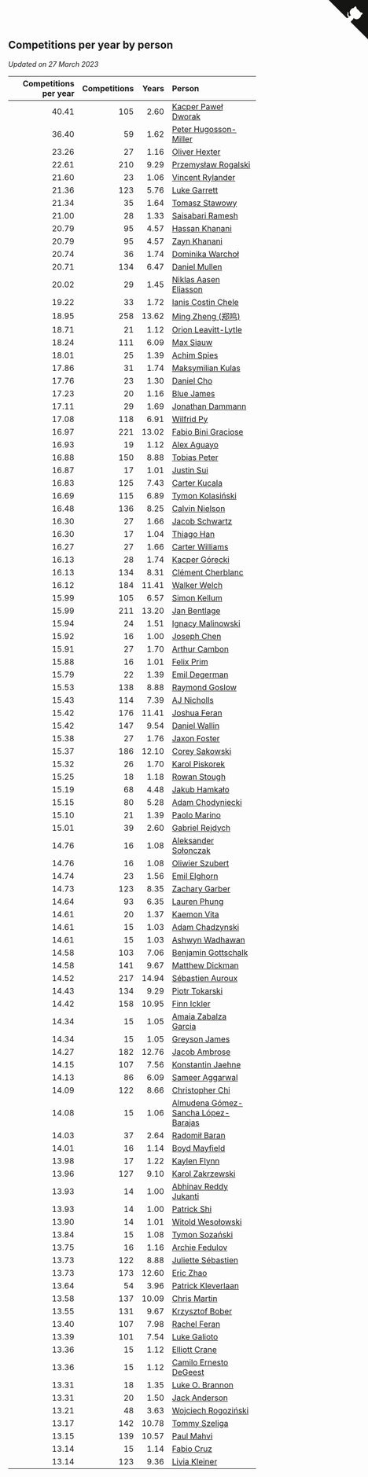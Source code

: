 ## Competitions per year by person

*Updated on 27 March 2023*

| Competitions per year | Competitions | Years | Person |
| ---: | ---: | ---: | :--- |
| 40.41 | 105 | 2.60 | [Kacper Paweł Dworak](https://www.worldcubeassociation.org/persons/2020DWOR01) |
| 36.40 | 59 | 1.62 | [Peter Hugosson-Miller](https://www.worldcubeassociation.org/persons/2021HUGO01) |
| 23.26 | 27 | 1.16 | [Oliver Hexter](https://www.worldcubeassociation.org/persons/2022HEXT01) |
| 22.61 | 210 | 9.29 | [Przemysław Rogalski](https://www.worldcubeassociation.org/persons/2013ROGA02) |
| 21.60 | 23 | 1.06 | [Vincent Rylander](https://www.worldcubeassociation.org/persons/2022RYLA01) |
| 21.36 | 123 | 5.76 | [Luke Garrett](https://www.worldcubeassociation.org/persons/2017GARR05) |
| 21.34 | 35 | 1.64 | [Tomasz Stawowy](https://www.worldcubeassociation.org/persons/2021STAW01) |
| 21.00 | 28 | 1.33 | [Saisabari Ramesh](https://www.worldcubeassociation.org/persons/2021RAME01) |
| 20.79 | 95 | 4.57 | [Hassan Khanani](https://www.worldcubeassociation.org/persons/2018KHAN26) |
| 20.79 | 95 | 4.57 | [Zayn Khanani](https://www.worldcubeassociation.org/persons/2018KHAN28) |
| 20.74 | 36 | 1.74 | [Dominika Warchoł](https://www.worldcubeassociation.org/persons/2021WARC01) |
| 20.71 | 134 | 6.47 | [Daniel Mullen](https://www.worldcubeassociation.org/persons/2016MULL04) |
| 20.02 | 29 | 1.45 | [Niklas Aasen Eliasson](https://www.worldcubeassociation.org/persons/2021ELIA01) |
| 19.22 | 33 | 1.72 | [Ianis Costin Chele](https://www.worldcubeassociation.org/persons/2021CHEL01) |
| 18.95 | 258 | 13.62 | [Ming Zheng (郑鸣)](https://www.worldcubeassociation.org/persons/2009ZHEN11) |
| 18.71 | 21 | 1.12 | [Orion Leavitt-Lytle](https://www.worldcubeassociation.org/persons/2022LEAV01) |
| 18.24 | 111 | 6.09 | [Max Siauw](https://www.worldcubeassociation.org/persons/2017SIAU02) |
| 18.01 | 25 | 1.39 | [Achim Spies](https://www.worldcubeassociation.org/persons/2021SPIE01) |
| 17.86 | 31 | 1.74 | [Maksymilian Kulas](https://www.worldcubeassociation.org/persons/2021KULA02) |
| 17.76 | 23 | 1.30 | [Daniel Cho](https://www.worldcubeassociation.org/persons/2021CHOD01) |
| 17.23 | 20 | 1.16 | [Blue James](https://www.worldcubeassociation.org/persons/2022JAME01) |
| 17.11 | 29 | 1.69 | [Jonathan Dammann](https://www.worldcubeassociation.org/persons/2021DAMM01) |
| 17.08 | 118 | 6.91 | [Wilfrid Py](https://www.worldcubeassociation.org/persons/2016PYWI01) |
| 16.97 | 221 | 13.02 | [Fabio Bini Graciose](https://www.worldcubeassociation.org/persons/2010GRAC02) |
| 16.93 | 19 | 1.12 | [Alex Aguayo](https://www.worldcubeassociation.org/persons/2022AGUA01) |
| 16.88 | 150 | 8.88 | [Tobias Peter](https://www.worldcubeassociation.org/persons/2014PETE03) |
| 16.87 | 17 | 1.01 | [Justin Sui](https://www.worldcubeassociation.org/persons/2022SUIJ01) |
| 16.83 | 125 | 7.43 | [Carter Kucala](https://www.worldcubeassociation.org/persons/2015KUCA01) |
| 16.69 | 115 | 6.89 | [Tymon Kolasiński](https://www.worldcubeassociation.org/persons/2016KOLA02) |
| 16.48 | 136 | 8.25 | [Calvin Nielson](https://www.worldcubeassociation.org/persons/2014NIEL03) |
| 16.30 | 27 | 1.66 | [Jacob Schwartz](https://www.worldcubeassociation.org/persons/2021SCHW01) |
| 16.30 | 17 | 1.04 | [Thiago Han](https://www.worldcubeassociation.org/persons/2022HANT01) |
| 16.27 | 27 | 1.66 | [Carter Williams](https://www.worldcubeassociation.org/persons/2021WILL06) |
| 16.13 | 28 | 1.74 | [Kacper Górecki](https://www.worldcubeassociation.org/persons/2021GORE01) |
| 16.13 | 134 | 8.31 | [Clément Cherblanc](https://www.worldcubeassociation.org/persons/2014CHER05) |
| 16.12 | 184 | 11.41 | [Walker Welch](https://www.worldcubeassociation.org/persons/2011WELC01) |
| 15.99 | 105 | 6.57 | [Simon Kellum](https://www.worldcubeassociation.org/persons/2016KELL12) |
| 15.99 | 211 | 13.20 | [Jan Bentlage](https://www.worldcubeassociation.org/persons/2010BENT01) |
| 15.94 | 24 | 1.51 | [Ignacy Malinowski](https://www.worldcubeassociation.org/persons/2021MALI02) |
| 15.92 | 16 | 1.00 | [Joseph Chen](https://www.worldcubeassociation.org/persons/2022CHEN16) |
| 15.91 | 27 | 1.70 | [Arthur Cambon](https://www.worldcubeassociation.org/persons/2021CAMB01) |
| 15.88 | 16 | 1.01 | [Felix Prim](https://www.worldcubeassociation.org/persons/2022PRIM01) |
| 15.79 | 22 | 1.39 | [Emil Degerman](https://www.worldcubeassociation.org/persons/2021DEGE01) |
| 15.53 | 138 | 8.88 | [Raymond Goslow](https://www.worldcubeassociation.org/persons/2014GOSL01) |
| 15.43 | 114 | 7.39 | [AJ Nicholls](https://www.worldcubeassociation.org/persons/2015NICH04) |
| 15.42 | 176 | 11.41 | [Joshua Feran](https://www.worldcubeassociation.org/persons/2011FERA01) |
| 15.42 | 147 | 9.54 | [Daniel Wallin](https://www.worldcubeassociation.org/persons/2013WALL03) |
| 15.38 | 27 | 1.76 | [Jaxon Foster](https://www.worldcubeassociation.org/persons/2021FOST01) |
| 15.37 | 186 | 12.10 | [Corey Sakowski](https://www.worldcubeassociation.org/persons/2011SAKO01) |
| 15.32 | 26 | 1.70 | [Karol Piskorek](https://www.worldcubeassociation.org/persons/2021PISK01) |
| 15.25 | 18 | 1.18 | [Rowan Stough](https://www.worldcubeassociation.org/persons/2022STOU01) |
| 15.19 | 68 | 4.48 | [Jakub Hamkało](https://www.worldcubeassociation.org/persons/2018HAMK01) |
| 15.15 | 80 | 5.28 | [Adam Chodyniecki](https://www.worldcubeassociation.org/persons/2017CHOD02) |
| 15.10 | 21 | 1.39 | [Paolo Marino](https://www.worldcubeassociation.org/persons/2021MARI04) |
| 15.01 | 39 | 2.60 | [Gabriel Rejdych](https://www.worldcubeassociation.org/persons/2020REJD01) |
| 14.76 | 16 | 1.08 | [Aleksander Sołonczak](https://www.worldcubeassociation.org/persons/2022SOLO01) |
| 14.76 | 16 | 1.08 | [Oliwier Szubert](https://www.worldcubeassociation.org/persons/2022SZUB01) |
| 14.74 | 23 | 1.56 | [Emil Elghorn](https://www.worldcubeassociation.org/persons/2021ELGH01) |
| 14.73 | 123 | 8.35 | [Zachary Garber](https://www.worldcubeassociation.org/persons/2014GARB01) |
| 14.64 | 93 | 6.35 | [Lauren Phung](https://www.worldcubeassociation.org/persons/2016PHUN02) |
| 14.61 | 20 | 1.37 | [Kaemon Vita](https://www.worldcubeassociation.org/persons/2021VITA01) |
| 14.61 | 15 | 1.03 | [Adam Chadzynski](https://www.worldcubeassociation.org/persons/2022CHAD02) |
| 14.61 | 15 | 1.03 | [Ashwyn Wadhawan](https://www.worldcubeassociation.org/persons/2022WADH02) |
| 14.58 | 103 | 7.06 | [Benjamin Gottschalk](https://www.worldcubeassociation.org/persons/2016GOTT01) |
| 14.58 | 141 | 9.67 | [Matthew Dickman](https://www.worldcubeassociation.org/persons/2013DICK01) |
| 14.52 | 217 | 14.94 | [Sébastien Auroux](https://www.worldcubeassociation.org/persons/2008AURO01) |
| 14.43 | 134 | 9.29 | [Piotr Tokarski](https://www.worldcubeassociation.org/persons/2013TOKA01) |
| 14.42 | 158 | 10.95 | [Finn Ickler](https://www.worldcubeassociation.org/persons/2012ICKL01) |
| 14.34 | 15 | 1.05 | [Amaia Zabalza Garcia](https://www.worldcubeassociation.org/persons/2022GARC03) |
| 14.34 | 15 | 1.05 | [Greyson James](https://www.worldcubeassociation.org/persons/2022JAME02) |
| 14.27 | 182 | 12.76 | [Jacob Ambrose](https://www.worldcubeassociation.org/persons/2010AMBR01) |
| 14.15 | 107 | 7.56 | [Konstantin Jaehne](https://www.worldcubeassociation.org/persons/2015JAEH01) |
| 14.13 | 86 | 6.09 | [Sameer Aggarwal](https://www.worldcubeassociation.org/persons/2017AGGA01) |
| 14.09 | 122 | 8.66 | [Christopher Chi](https://www.worldcubeassociation.org/persons/2014CHIC01) |
| 14.08 | 15 | 1.06 | [Almudena Gómez-Sancha López-Barajas](https://www.worldcubeassociation.org/persons/2022GOME03) |
| 14.03 | 37 | 2.64 | [Radomił Baran](https://www.worldcubeassociation.org/persons/2020BARA02) |
| 14.01 | 16 | 1.14 | [Boyd Mayfield](https://www.worldcubeassociation.org/persons/2022MAYF01) |
| 13.98 | 17 | 1.22 | [Kaylen Flynn](https://www.worldcubeassociation.org/persons/2022FLYN01) |
| 13.96 | 127 | 9.10 | [Karol Zakrzewski](https://www.worldcubeassociation.org/persons/2014ZAKR01) |
| 13.93 | 14 | 1.00 | [Abhinav Reddy Jukanti](https://www.worldcubeassociation.org/persons/2022JUKA01) |
| 13.93 | 14 | 1.00 | [Patrick Shi](https://www.worldcubeassociation.org/persons/2022SHIP01) |
| 13.90 | 14 | 1.01 | [Witold Wesołowski](https://www.worldcubeassociation.org/persons/2022WESO01) |
| 13.84 | 15 | 1.08 | [Tymon Sozański](https://www.worldcubeassociation.org/persons/2022SOZA01) |
| 13.75 | 16 | 1.16 | [Archie Fedulov](https://www.worldcubeassociation.org/persons/2022FEDU01) |
| 13.73 | 122 | 8.88 | [Juliette Sébastien](https://www.worldcubeassociation.org/persons/2014SEBA01) |
| 13.73 | 173 | 12.60 | [Eric Zhao](https://www.worldcubeassociation.org/persons/2010ZHAO19) |
| 13.64 | 54 | 3.96 | [Patrick Kleverlaan](https://www.worldcubeassociation.org/persons/2019KLEV01) |
| 13.58 | 137 | 10.09 | [Chris Martin](https://www.worldcubeassociation.org/persons/2013MART03) |
| 13.55 | 131 | 9.67 | [Krzysztof Bober](https://www.worldcubeassociation.org/persons/2013BOBE01) |
| 13.40 | 107 | 7.98 | [Rachel Feran](https://www.worldcubeassociation.org/persons/2015FERA01) |
| 13.39 | 101 | 7.54 | [Luke Galioto](https://www.worldcubeassociation.org/persons/2015GALI02) |
| 13.36 | 15 | 1.12 | [Elliott Crane](https://www.worldcubeassociation.org/persons/2022CRAN01) |
| 13.36 | 15 | 1.12 | [Camilo Ernesto DeGeest](https://www.worldcubeassociation.org/persons/2022DEGE01) |
| 13.31 | 18 | 1.35 | [Luke O. Brannon](https://www.worldcubeassociation.org/persons/2021BRAN02) |
| 13.31 | 20 | 1.50 | [Jack Anderson](https://www.worldcubeassociation.org/persons/2021ANDE05) |
| 13.21 | 48 | 3.63 | [Wojciech Rogoziński](https://www.worldcubeassociation.org/persons/2019ROGO04) |
| 13.17 | 142 | 10.78 | [Tommy Szeliga](https://www.worldcubeassociation.org/persons/2012SZEL01) |
| 13.15 | 139 | 10.57 | [Paul Mahvi](https://www.worldcubeassociation.org/persons/2012MAHV01) |
| 13.14 | 15 | 1.14 | [Fabio Cruz](https://www.worldcubeassociation.org/persons/2022CRUZ01) |
| 13.14 | 123 | 9.36 | [Livia Kleiner](https://www.worldcubeassociation.org/persons/2013KLEI03) |


<a href="https://github.com/JustinTimeCuber/wca_statistics" class="github-corner" aria-label="View source on Github"><svg width="80" height="80" viewBox="0 0 250 250" style="fill:#151513; color:#fff; position: absolute; top: 0; border: 0; right: 0;" aria-hidden="true"><path d="M0,0 L115,115 L130,115 L142,142 L250,250 L250,0 Z"></path><path d="M128.3,109.0 C113.8,99.7 119.0,89.6 119.0,89.6 C122.0,82.7 120.5,78.6 120.5,78.6 C119.2,72.0 123.4,76.3 123.4,76.3 C127.3,80.9 125.5,87.3 125.5,87.3 C122.9,97.6 130.6,101.9 134.4,103.2" fill="currentColor" style="transform-origin: 130px 106px;" class="octo-arm"></path><path d="M115.0,115.0 C114.9,115.1 118.7,116.5 119.8,115.4 L133.7,101.6 C136.9,99.2 139.9,98.4 142.2,98.6 C133.8,88.0 127.5,74.4 143.8,58.0 C148.5,53.4 154.0,51.2 159.7,51.0 C160.3,49.4 163.2,43.6 171.4,40.1 C171.4,40.1 176.1,42.5 178.8,56.2 C183.1,58.6 187.2,61.8 190.9,65.4 C194.5,69.0 197.7,73.2 200.1,77.6 C213.8,80.2 216.3,84.9 216.3,84.9 C212.7,93.1 206.9,96.0 205.4,96.6 C205.1,102.4 203.0,107.8 198.3,112.5 C181.9,128.9 168.3,122.5 157.7,114.1 C157.9,116.9 156.7,120.9 152.7,124.9 L141.0,136.5 C139.8,137.7 141.6,141.9 141.8,141.8 Z" fill="currentColor" class="octo-body"></path></svg></a><style>.github-corner:hover .octo-arm{animation:octocat-wave 560ms ease-in-out}@keyframes octocat-wave{0%,100%{transform:rotate(0)}20%,60%{transform:rotate(-25deg)}40%,80%{transform:rotate(10deg)}}@media (max-width:500px){.github-corner:hover .octo-arm{animation:none}.github-corner .octo-arm{animation:octocat-wave 560ms ease-in-out}}</style>
